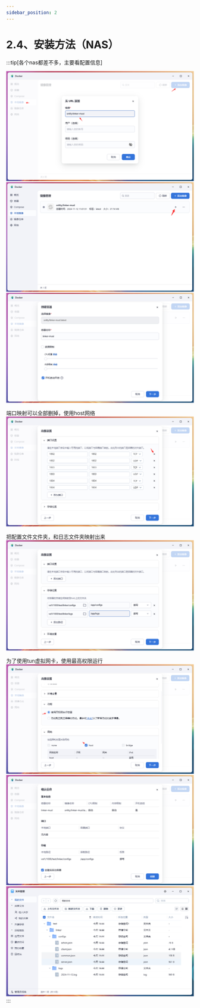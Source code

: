 ```yaml
---
sidebar_position: 2
---
```


# 2.4、安装方法（NAS）

:::tip[各个nas都差不多，主要看配置信息]

![](./img/fnnas1.png)
![](./img/fnnas2.png)
![](./img/fnnas3.png)

端口映射可以全部删掉，使用host网络
![](./img/fnnas4.png)

把配置文件文件夹，和日志文件夹映射出来
![](./img/fnnas5.png)

为了使用tun虚拟网卡，使用最高权限运行
![](./img/fnnas6.png)
![](./img/fnnas7.png)
![](./img/fnnas8.png)
:::

